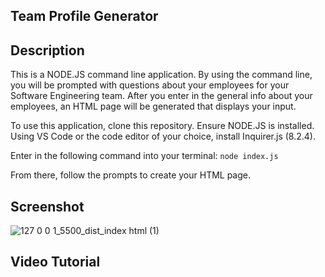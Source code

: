 ﻿## Team Profile Generator

## Description
This is a NODE.JS command line application. By using the command line, you will be prompted with questions about your employees for your Software Engineering team. After you enter in the general info about your employees, an HTML page will be generated that displays your input.

To use this application, clone this repository. Ensure NODE.JS is installed. Using VS Code or the code editor of your choice, install Inquirer.js (8.2.4). 

Enter in the following command into your terminal:
```node index.js```

From there, follow the prompts to create your HTML page.


## Screenshot
![127 0 0 1_5500_dist_index html (1)](https://user-images.githubusercontent.com/107075274/186978901-8e157130-f474-4842-9f9b-94be0daa0a57.png)



## Video Tutorial
